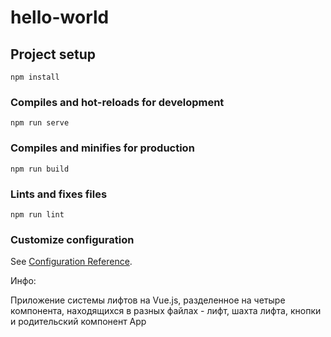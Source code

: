 # hello-world

## Project setup
```
npm install
```

### Compiles and hot-reloads for development
```
npm run serve
```

### Compiles and minifies for production
```
npm run build
```

### Lints and fixes files
```
npm run lint
```

### Customize configuration
See [Configuration Reference](https://cli.vuejs.org/config/).

Инфо:

Приложение системы лифтов на Vue.js, разделенное на четыре компонента, находящихся в разных файлах - лифт, шахта лифта, кнопки и родительский компонент App 
